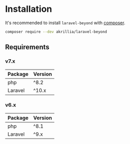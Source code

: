 # Installation
It's recommended to install `laravel-beyond` with [composer](https://getcomposer.org).

```bash
composer require --dev akrillia/laravel-beyond
```

## Requirements

### v7.x
| Package | Version |
|---------|---------|
| php     | ^8.2    |
| Laravel | ^10.x   |

### v6.x
| Package | Version |
|---------|---------|
| php     | ^8.1    |
| Laravel | ^9.x    |